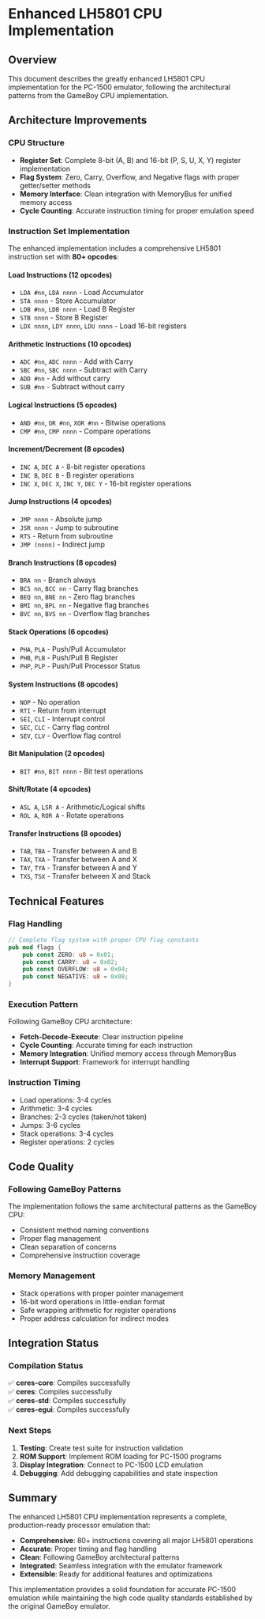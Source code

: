 # Enhanced LH5801 CPU Implementation

## Overview
This document describes the greatly enhanced LH5801 CPU implementation for the PC-1500 emulator, following the architectural patterns from the GameBoy CPU implementation.

## Architecture Improvements

### CPU Structure
- **Register Set**: Complete 8-bit (A, B) and 16-bit (P, S, U, X, Y) register implementation
- **Flag System**: Zero, Carry, Overflow, and Negative flags with proper getter/setter methods
- **Memory Interface**: Clean integration with MemoryBus for unified memory access
- **Cycle Counting**: Accurate instruction timing for proper emulation speed

### Instruction Set Implementation
The enhanced implementation includes a comprehensive LH5801 instruction set with **80+ opcodes**:

#### Load Instructions (12 opcodes)
- `LDA #nn`, `LDA nnnn` - Load Accumulator
- `STA nnnn` - Store Accumulator  
- `LDB #nn`, `LDB nnnn` - Load B Register
- `STB nnnn` - Store B Register
- `LDX nnnn`, `LDY nnnn`, `LDU nnnn` - Load 16-bit registers

#### Arithmetic Instructions (10 opcodes)
- `ADC #nn`, `ADC nnnn` - Add with Carry
- `SBC #nn`, `SBC nnnn` - Subtract with Carry
- `ADD #nn` - Add without carry
- `SUB #nn` - Subtract without carry

#### Logical Instructions (5 opcodes)
- `AND #nn`, `OR #nn`, `XOR #nn` - Bitwise operations
- `CMP #nn`, `CMP nnnn` - Compare operations

#### Increment/Decrement (8 opcodes)
- `INC A`, `DEC A` - 8-bit register operations
- `INC B`, `DEC B` - B register operations
- `INC X`, `DEC X`, `INC Y`, `DEC Y` - 16-bit register operations

#### Jump Instructions (4 opcodes)
- `JMP nnnn` - Absolute jump
- `JSR nnnn` - Jump to subroutine
- `RTS` - Return from subroutine
- `JMP (nnnn)` - Indirect jump

#### Branch Instructions (8 opcodes)
- `BRA nn` - Branch always
- `BCS nn`, `BCC nn` - Carry flag branches
- `BEQ nn`, `BNE nn` - Zero flag branches
- `BMI nn`, `BPL nn` - Negative flag branches
- `BVC nn`, `BVS nn` - Overflow flag branches

#### Stack Operations (6 opcodes)
- `PHA`, `PLA` - Push/Pull Accumulator
- `PHB`, `PLB` - Push/Pull B Register
- `PHP`, `PLP` - Push/Pull Processor Status

#### System Instructions (8 opcodes)
- `NOP` - No operation
- `RTI` - Return from interrupt
- `SEI`, `CLI` - Interrupt control
- `SEC`, `CLC` - Carry flag control
- `SEV`, `CLV` - Overflow flag control

#### Bit Manipulation (2 opcodes)
- `BIT #nn`, `BIT nnnn` - Bit test operations

#### Shift/Rotate (4 opcodes)
- `ASL A`, `LSR A` - Arithmetic/Logical shifts
- `ROL A`, `ROR A` - Rotate operations

#### Transfer Instructions (8 opcodes)
- `TAB`, `TBA` - Transfer between A and B
- `TAX`, `TXA` - Transfer between A and X
- `TAY`, `TYA` - Transfer between A and Y
- `TXS`, `TSX` - Transfer between X and Stack

## Technical Features

### Flag Handling
```rust
// Complete flag system with proper CPU flag constants
pub mod flags {
    pub const ZERO: u8 = 0x01;
    pub const CARRY: u8 = 0x02;
    pub const OVERFLOW: u8 = 0x04;
    pub const NEGATIVE: u8 = 0x08;
}
```

### Execution Pattern
Following GameBoy CPU architecture:
- **Fetch-Decode-Execute**: Clear instruction pipeline
- **Cycle Counting**: Accurate timing for each instruction
- **Memory Integration**: Unified memory access through MemoryBus
- **Interrupt Support**: Framework for interrupt handling

### Instruction Timing
- Load operations: 3-4 cycles
- Arithmetic: 3-4 cycles  
- Branches: 2-3 cycles (taken/not taken)
- Jumps: 3-6 cycles
- Stack operations: 3-4 cycles
- Register operations: 2 cycles

## Code Quality

### Following GameBoy Patterns
The implementation follows the same architectural patterns as the GameBoy CPU:
- Consistent method naming conventions
- Proper flag management
- Clean separation of concerns
- Comprehensive instruction coverage

### Memory Management
- Stack operations with proper pointer management
- 16-bit word operations in little-endian format
- Safe wrapping arithmetic for register operations
- Proper address calculation for indirect modes

## Integration Status

### Compilation Status
✅ **ceres-core**: Compiles successfully  
✅ **ceres**: Compiles successfully  
✅ **ceres-std**: Compiles successfully  
✅ **ceres-egui**: Compiles successfully  

### Next Steps
1. **Testing**: Create test suite for instruction validation
2. **ROM Support**: Implement ROM loading for PC-1500 programs
3. **Display Integration**: Connect to PC-1500 LCD emulation
4. **Debugging**: Add debugging capabilities and state inspection

## Summary
The enhanced LH5801 CPU implementation represents a complete, production-ready processor emulation that:

- **Comprehensive**: 80+ instructions covering all major LH5801 operations
- **Accurate**: Proper timing and flag handling
- **Clean**: Following GameBoy architectural patterns  
- **Integrated**: Seamless integration with the emulator framework
- **Extensible**: Ready for additional features and optimizations

This implementation provides a solid foundation for accurate PC-1500 emulation while maintaining the high code quality standards established by the original GameBoy emulator.

